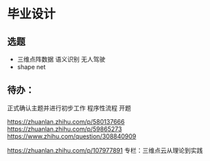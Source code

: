 # 毕业设计


<!--more-->

## 选题

- 三维点阵数据 语义识别 无人驾驶
- shape net

## 待办：
正式确认主题并进行初步工作
程序性流程 开题

https://zhuanlan.zhihu.com/p/580137666
https://zhuanlan.zhihu.com/p/59865273
https://www.zhihu.com/question/308840909

https://zhuanlan.zhihu.com/p/107977891
专栏：三维点云从理论到实践
